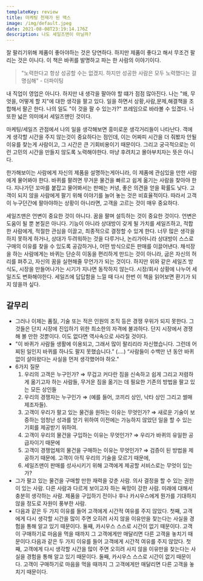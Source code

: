```yaml
---
templateKey: review
title: 마케팅 천재가 된 맥스
image: /img/default.jpeg
date: 2021-08-08T23:19:14.176Z
description: 나도 세일즈맨이 아닐까?
---
```

잘 팔리기위해 제품이 좋아야하는 것은 당연하다. 하지만 제품이 좋다고 해서 무조건 팔리는 것은 이니다. 이 책은 바퀴를 발명하고 파는 한 사람의 이야기이다.

> "노력한다고 항상 성공할 수는 없겠지. 하지만 성공한 사람은 모두 노력했다는 걸 명심해" - 더파이팅

내 직업이 영업은 아니다. 하지만 내 생각을 팔아야 할 떄가 점점 많아진다. 나는 "왜, 무엇을, 어떻게 할 지"에 대한 생각을 팔고 있다. 일을 하면서 상황,사람,문제,해결책을 조합해서 팔곤 한다. 나의 일도 "이 것을 팔 수 있는가?" 프레임으로 바라볼 수 있겠다. 나 또한 넓은 의미에서 세일즈맨인 것이다.

마케팅/세일즈 관점에서 나의 일을 생각해보면 흥미로운 생각거리들이 나타난다. 객에게 생각할 시간을 주지 않는것이 중요하다는 점인데, 이는 어짜피 시간을 더 줘봤자 안될 이유를 찾는게 사람이고, 그 시간은 큰 기회비용이기 때문이다. 그리고 궁극적으로는 이런 고민의 시간을 만들지 않도록 노력해야한다. 마냥 후려치고 몰아부치자는 뜻은 아니다.

한가해보이는 사람에게 자신의 제품을 설명하는게아니라, 이 제품에 관심있을 만한 사람에게 물어봐야 한다. 바퀴를 팔려면 무거운 물건을 빠르고 쉽게 옮기는 사람을 찾아야 한다. 지나가던 꼬마를 붙잡고 물어봐서는 판매는 커녕, 좋은 의견을 얻을 확률도 낮다. 고객이 되지 않을 사람에게 팔기 위해 이야기를 늘어 놓는 것은 비효율적이다. 따라서 고객이 누구던간에 팔아야하는 상황이 아니라면, 고객을 고르는 것이 매우 중요하다.

세일즈맨은 언변이 중요한 것이 아니다. 꿈을 팔며 설득하는 것이 중요한 것이다. 언변은 도움이 될 뿐 본질은 아니다. 기능이 아니라 상대방이 갖게 될 가치를 세일즈하고, 적합한 사람에게, 적절한 관심을 이끌고, 최종적으로 결정할 수 있게 한다. 너무 많은 생각을 하지 못하게 하거나, 상대가 두려워하는 것을 다루거나, 논리가아니라 상대방이 스스로 구매의 이유를 찾을 수 있도록 공감하거나, 어떤 방식으로든 판매를 이끌어낸다. 채석장을 하는 사람에게는 바퀴는 단순히 이동을 편리하게 만드는 것이 아니라, 굽은 자신의 허리를 펴주고, 자신의 꿈을 실현해줄 무언가가 되는 것이다. 하지만 위와 같은 세일즈 방식도, 시장을 만들어나가는 시기가 지나면 동작하지 않는다. 시장/회사 상황에 나누어 세일즈도 변화해야한다.  세일즈에 답답함을 느낄 때 다시 한번 이 책을 읽어보면 환기가 되지 않을까 싶다.

## 갈무리

- 그러나 이제는 품질, 기술 또는 적은 인원의 조직 등은 경쟁 우위가 되지 못한다. 그것들은 단지 시장에 진입하기 위한 최소한의 자격에 불과하다. 단지 시장에서 경쟁해 볼 만한 것뿐이다. 이도 없다면 역사속으로 사라질 것이다.
- "이 바퀴가 사람들 생활에 이용되고, 그래서 많이 팔리리라 자신했습니다. 그런데 어찌된 일인지 바퀴를 하나도 팔지 못했습니다.” (....) “사람들이 수백만 년 동안 바퀴 없이 살아왔다는 사실을 먼저 생각했어야 하오."
- 6가지 질문
    1. 우리의 고객은 누구인가? ⇒ 무겁고 커다란 짐을 신속하고 쉽게 그리고 저렴하게 옮기고자 하는 사람들, 무거운 짐을 옮기는 데 필요한 기존의 방법을 팔고 있는 모든 상인들
    2. 우리의 경쟁자는 누구인가 ⇒ (예를 들어, 코끼리 상인, 낙타 상인 그리고 썰매 제조자들).
    3. 고객이 우리가 팔고 있는 물건을 원하는 이유는 무엇인가? ⇒ 새로운 기술이 보증하는 엄청난 성과를 얻기 위하여 이전에는 가능하지 않았던 일을 할 수 있는 기회를 제공받기 위하여.
    4. 고객이 우리의 물건을 구입하는 이유는 무엇인가? ⇒ 우리가 바퀴의 유일한 공급자이기 때문에
    5. 고객이 경쟁업체의 물건을 구매하는 이유는 무엇인가? ⇒ 검증이 된 방법을 제공하기 때문에. 고객이 아직 우리의 기술을 모르기 때문에,
    6. 세일즈맨이 판매를 성사시키기 위해 고객에게 제공할 서비스로는 무엇이 있는가?
- 그가 팔고 있는 물건을 구매할 만한 재력을 갖춘 사람. 의사 결정을 할 수 있는 권한이 있는 사람. 다른 사람과 다르게 보이고자 하는 욕망이 강한 사람. 미래에 대해서 충분히 생각하는 사람. 제품을 구입하기 전이나 후나 카시우스에게 뭔가를 기대하지 않을 정도로 자원이 풍부한 사람.
- 다음과 같은 두 가지 이유를 들어 고객에게 시간적 여유를 주지 않았다. 첫째, 고객에게 다시 생각할 시간을 많이 주면 오히려 사지 않을 이유만을 찾는다는 사실을 경험을 통해 알고 있기 때문이다. 둘째, 카시우스 스스로 시간이 없기 때문이다. 고객이 구매하기로 마음을 먹을 때까지 그 고객에게만 매달리면 다른 고객을 놓치기 때문이다.다음과 같은 두 가지 이유를 들어 고객에게 시간적 여유를 주지 않았다. 첫째, 고객에게 다시 생각할 시간을 많이 주면 오히려 사지 않을 이유만을 찾는다는 사실을 경험을 통해 알고 있기 때문이다. 둘째, 카시우스 스스로 시간이 없기 때문이다. 고객이 구매하기로 마음을 먹을 때까지 그 고객에게만 매달리면 다른 고객을 놓치기 때문이다.